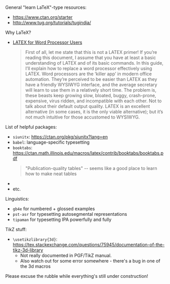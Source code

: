 General "learn LaTeX"-type resources:
+ https://www.ctan.org/starter
+ http://www.tug.org/tutorials/tugindia/

Why LaTeX?
+ [LATEX for Word Processor Users](https://ctan.math.illinois.edu/info/latex4wp/latex4wp.pdf)
    > First of all, let me state that this is not a LATEX primer! If you’re reading this document, I
assume that you have at least a basic understanding of LATEX and of its basic commands.
In this guide, I’ll explain how to replace a word processor effectively using LATEX.
Word processors are the ‘killer app’ in modern office automation. They’re perceived to be
easier than LATEX as they have a friendly WYSIWYG interface, and the average secretary
will learn to use them in a relatively short time. The problem is, these beasts keep growing
slow, bloated, buggy, crash-prone, expensive, virus ridden, and incompatible with each
other. Not to talk about their default output quality.
LATEX is an excellent alternative (in some cases, it is the only viable alternative); but it’s
not much intuitive for those accustomed to WYSIWYG.

List of helpful packages:
+ `siunitx`: https://ctan.org/pkg/siunitx?lang=en
+ `babel`: language-specific typesetting
+ `booktabs`: https://ctan.math.illinois.edu/macros/latex/contrib/booktabs/booktabs.pdf
   > "Publication-quality tables" -- seems like a good place to learn how to make neat tables
+ 
+ etc.

Linguistics:
+ `gb4e` for numbered + glossed examples
+ `pst-asr` for typesetting autosegmental representations
+ `tipaman` for typesetting IPA powerfully and fully

TikZ stuff:
+ `\usetikzlibrary{3d}`: https://tex.stackexchange.com/questions/75945/documentation-of-the-tikz-3d-library
    + Not really documented in PGF/TikZ manual.
    + Also watch out for some error somewhere - there's a bug in one of the 3d macros

Please excuse the rubble while everything's still under construction!
